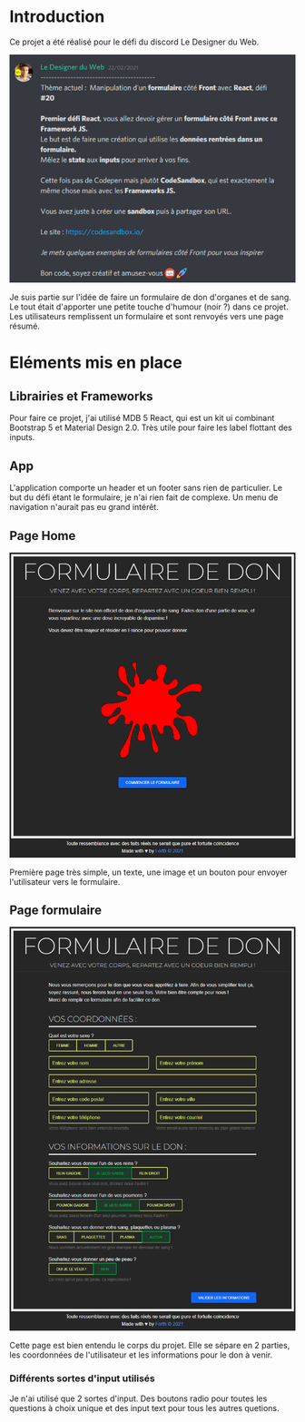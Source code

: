 # Introduction

Ce projet a été réalisé pour le défi du discord Le Designer du Web.

![regles](/screenshots/regles.png)

Je suis partie sur l'idée de faire un formulaire de don d'organes et de sang. Le tout était d'apporter une petite touche d'humour (noir ?) dans ce projet. Les utilisateurs remplissent un formulaire et sont renvoyés vers une page résumé.

# Eléments mis en place

## Librairies et Frameworks

Pour faire ce projet, j'ai utilisé MDB 5 React, qui est un kit ui combinant Bootstrap 5 et Material Design 2.0. Très utile pour faire les label flottant des inputs.


## App

L'application comporte un header et un footer sans rien de particulier. Le but du défi étant le formulaire, je n'ai rien fait de complexe. Un menu de navigation n'aurait pas eu grand intérêt.

## Page Home

![home](/screenshots/home.png)

Première page très simple, un texte, une image et un bouton pour envoyer l'utilisateur vers le formulaire.

## Page formulaire

![form](/screenshots/form.png)

Cette page est bien entendu le corps du projet. Elle se sépare en 2 parties, les coordonnées de l'utilisateur et les informations pour le don à venir.

### Différents sortes d'input utilisés

Je n'ai utilisé que 2 sortes d'input. Des boutons radio pour toutes les questions à choix unique et des input text pour tous les autres quetions.

